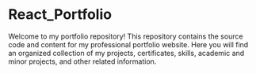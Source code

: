 # React_Portfolio
Welcome to my portfolio repository! This repository contains the source code and content for my professional portfolio website. Here you will find an organized collection of my projects, certificates, skills, academic and minor projects, and other related information.
